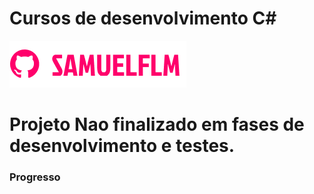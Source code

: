 # Cursos de desenvolvimento C#

<!---Esses são exemplos. Veja https:/shields.io para outras pessoas ou para personalizar este conjunto de escudos. Você pode querer incluir dependências, status do projeto e informações de licença aqui--->

<img src="Doc/img/logo.png" alt="logo_samuelflm">



# Projeto Nao finalizado em fases de desenvolvimento e testes.

### Progresso

